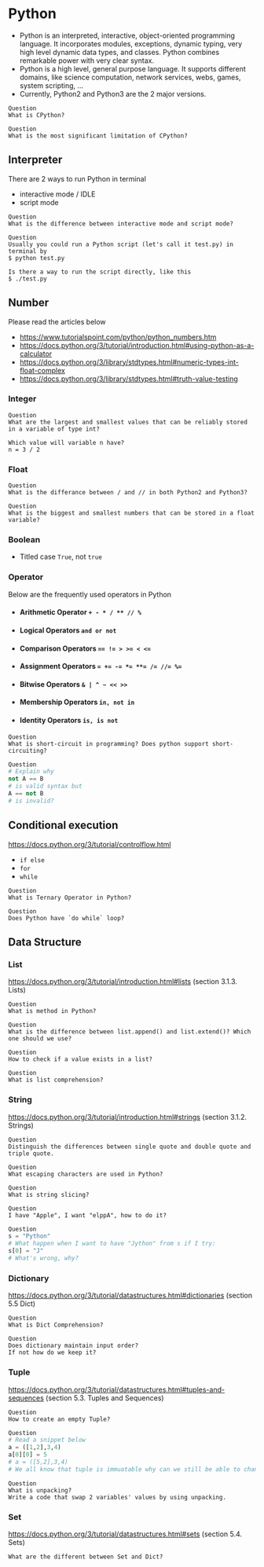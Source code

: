 # Python

- Python is an interpreted, interactive, object-oriented programming language.
  It incorporates modules, exceptions, dynamic typing, very high level dynamic
  data types, and classes. Python combines remarkable power with very clear
  syntax.
- Python is a high level, general purpose language. It supports different domains,
  like science computation, network services, webs, games, system scripting, ...
- Currently, Python2 and Python3 are the 2 major versions.

```plain
Question
What is CPython?
```

```plain
Question
What is the most significant limitation of CPython?
```

## Interpreter

There are 2 ways to run Python in terminal

- interactive mode / IDLE
- script mode

```plain
Question
What is the difference between interactive mode and script mode?
```

```plain
Question
Usually you could run a Python script (let's call it test.py) in terminal by
$ python test.py

Is there a way to run the script directly, like this
$ ./test.py
```

## Number

Please read the articles below

- https://www.tutorialspoint.com/python/python_numbers.htm
- https://docs.python.org/3/tutorial/introduction.html#using-python-as-a-calculator
- https://docs.python.org/3/library/stdtypes.html#numeric-types-int-float-complex
- https://docs.python.org/3/library/stdtypes.html#truth-value-testing

### Integer

```plain
Question
What are the largest and smallest values that can be reliably stored in a variable of type int?
```

```plain
Which value will variable n have?
n = 3 / 2
```

### Float

```plain
Question
What is the differance between / and // in both Python2 and Python3?
```

```plain
Question
What is the biggest and smallest numbers that can be stored in a float variable?
```

### Boolean

- Titled case ``True``, not ``true``

### Operator

Below are the frequently used operators in Python

- #### Arithmetic Operator `+ - * / ** // %`

- #### Logical Operators `and or not`

- #### Comparison Operators `== != > >= < <=`

- #### Assignment Operators `= += -= *= **= /= //= %=`

- #### Bitwise Operators `& | ^ ~ << >>`

- #### Membership Operators `in, not in`

- #### Identity Operators `is, is not`

```plain
Question
What is short-circuit in programming? Does python support short-circuiting?
```

```python
Question
# Explain why
not A == B
# is valid syntax but
A == not B
# is invalid?
```

## Conditional execution

https://docs.python.org/3/tutorial/controlflow.html

- `if else`
- `for`
- `while`

```plain
Question
What is Ternary Operator in Python?
```

```plain
Question
Does Python have `do while` loop?
```

## Data Structure

### List

https://docs.python.org/3/tutorial/introduction.html#lists (section 3.1.3. Lists)

```plain
Question
What is method in Python?
```

```plain
Question
What is the difference between list.append() and list.extend()? Which one should we use?
```

```plain
Question
How to check if a value exists in a list?
```

```plain
Question
What is list comprehension?
```

### String

https://docs.python.org/3/tutorial/introduction.html#strings (section 3.1.2. Strings)

```plain
Question
Distinguish the differences between single quote and double quote and triple quote.
```

```plain
Question
What escaping characters are used in Python?
```

```plain
Question
What is string slicing?
```

```plain
Question
I have "Apple", I want "elppA", how to do it?
```

```python
Question
s = "Python"
# What happen when I want to have "Jython" from s if I try:
s[0] = "J"
# What's wrong, why?
```

### Dictionary

https://docs.python.org/3/tutorial/datastructures.html#dictionaries (section 5.5 Dict)

```plain
Question
What is Dict Comprehension?
```

```plain
Question
Does dictionary maintain input order?
If not how do we keep it?
```

### Tuple

https://docs.python.org/3/tutorial/datastructures.html#tuples-and-sequences (section 5.3. Tuples and Sequences)

```plain
Question
How to create an empty Tuple?
```

```Python
Question
# Read a snippet below
a = ([1,2],3,4)
a[0][0] = 5
# a = ([5,2],3,4)
# We all know that tuple is immuatable why can we still be able to change its values?
```

```plain
Question
What is unpacking?
Write a code that swap 2 variables' values by using unpacking.
```

### Set

https://docs.python.org/3/tutorial/datastructures.html#sets (section 5.4. Sets)

```plain
What are the different between Set and Dict?
```
